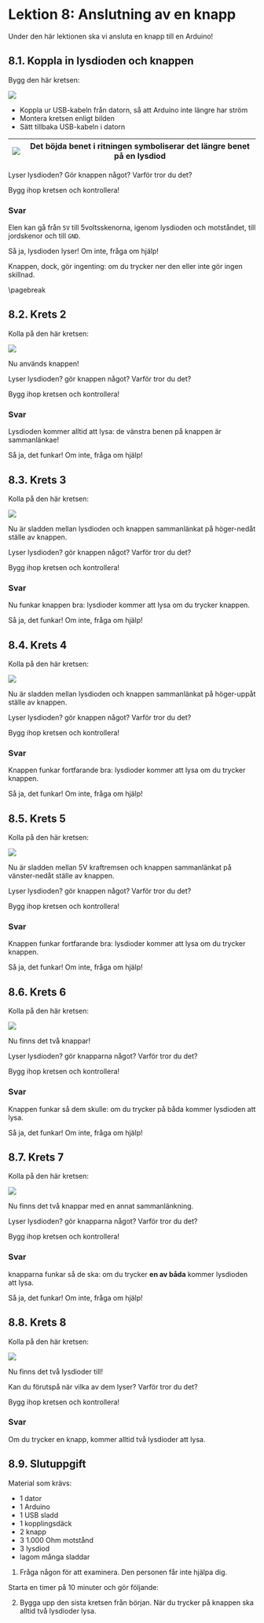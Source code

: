 # Lektion 8: Anslutning av en knapp

Under den här lektionen ska vi ansluta en knapp till en Arduino!

## 8.1. Koppla in lysdioden och knappen

Bygg den här kretsen:

![](anslutning_av_en_knapp_1.png)

 * Koppla ur USB-kabeln från datorn, så att Arduino inte längre har ström
 * Montera kretsen enligt bilden
 * Sätt tillbaka USB-kabeln i datorn

![](EmojiBowtie.png) | Det böjda benet i ritningen symboliserar det längre benet på en lysdiod
:-------------:|:----------------------------------------: 

Lyser lysdioden? Gör knappen något? Varför tror du det?

Bygg ihop kretsen och kontrollera!

### Svar

Elen kan gå från `5V` till 5voltsskenorna, igenom lysdioden och motståndet,
till jordskenor och till `GND`.

Så ja, lysdioden lyser! Om inte, fråga om hjälp!

Knappen, dock, gör ingenting: om du trycker ner den eller inte gör ingen skillnad.

\pagebreak

## 8.2. Krets 2

Kolla på den här kretsen:

![](anslutning_av_en_knapp_2.png)

Nu används knappen! 

Lyser lysdioden? gör knappen något? Varför tror du det?

Bygg ihop kretsen och kontrollera!

### Svar

Lysdioden kommer alltid att lysa: de vänstra benen på knappen är sammanlänkae!

Så ja, det funkar! Om inte, fråga om hjälp!


## 8.3. Krets 3

Kolla på den här kretsen:

![](anslutning_av_en_knapp_3.png)

Nu är sladden mellan lysdioden och knappen sammanlänkat på höger-nedåt ställe av knappen. 

Lyser lysdioden? gör knappen något? Varför tror du det?

Bygg ihop kretsen och kontrollera!

### Svar

Nu funkar knappen bra: lysdioder kommer att lysa om du trycker knappen.

Så ja, det funkar! Om inte, fråga om hjälp!

## 8.4. Krets 4

Kolla på den här kretsen:

![](anslutning_av_en_knapp_4.png)

Nu är sladden mellan lysdioden och knappen sammanlänkat på höger-uppåt ställe av knappen. 

Lyser lysdioden? gör knappen något? Varför tror du det?

Bygg ihop kretsen och kontrollera!

### Svar

Knappen funkar fortfarande bra: lysdioder kommer att lysa om du trycker knappen.

Så ja, det funkar! Om inte, fråga om hjälp!

## 8.5. Krets 5

Kolla på den här kretsen:

![](anslutning_av_en_knapp_5.png)

Nu är sladden mellan 5V kraftremsen och knappen sammanlänkat på vänster-nedåt ställe av knappen. 

Lyser lysdioden? gör knappen något? Varför tror du det?

Bygg ihop kretsen och kontrollera!

### Svar

Knappen funkar fortfarande bra: lysdioder kommer att lysa om du trycker knappen.

Så ja, det funkar! Om inte, fråga om hjälp!

## 8.6. Krets 6

Kolla på den här kretsen:

![](anslutning_av_en_knapp_6.png)

Nu finns det två knappar!
 
Lyser lysdioden? gör knapparna något? Varför tror du det?

Bygg ihop kretsen och kontrollera!

### Svar

Knappen funkar så dem skulle: om du trycker på båda
kommer lysdioden att lysa.

Så ja, det funkar! Om inte, fråga om hjälp!

## 8.7. Krets 7

Kolla på den här kretsen:

![](anslutning_av_en_knapp_7.png)

Nu finns det två knappar med en annat sammanlänkning.
 
Lyser lysdioden? gör knapparna något? Varför tror du det?

Bygg ihop kretsen och kontrollera!

### Svar

knapparna funkar så de ska: om du trycker **en av båda**
kommer lysdioden att lysa.

Så ja, det funkar! Om inte, fråga om hjälp!


## 8.8. Krets 8

Kolla på den här kretsen:

![](anslutning_av_en_knapp_8.png)

Nu finns det två lysdioder till!

Kan du förutspå när vilka av dem lyser? 
Varför tror du det?

Bygg ihop kretsen och kontrollera!

### Svar

Om du trycker en knapp, kommer alltid två lysdioder att lysa.


## 8.9. Slutuppgift

Material som krävs:

 * 1 dator
 * 1 Arduino
 * 1 USB sladd
 * 1 kopplingsdäck
 * 2 knapp
 * 3 1.000 Ohm motstånd
 * 3 lysdiod
 * lagom många sladdar

1. Fråga någon för att examinera. Den personen får inte hjälpa dig.

Starta en timer på 10 minuter och gör följande:

2. Bygga upp den sista kretsen från början. När du trycker på knappen ska alltid två lysdioder lysa.
